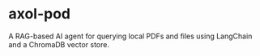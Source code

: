 # axol-pod
A RAG-based AI agent for querying local PDFs and files using LangChain and a ChromaDB vector store.
